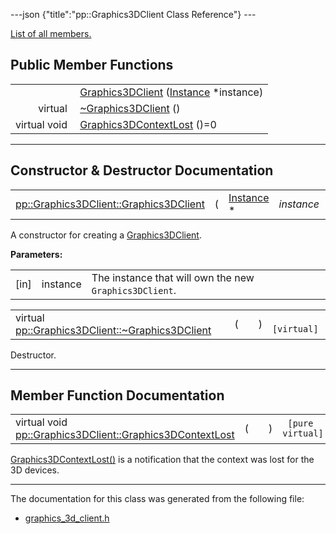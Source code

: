 ---json {"title":"pp::Graphics3DClient Class Reference"} ---

[List of all members.](/docs/native-client/pepper_beta/cpp/classpp_1_1_graphics3_d_client-members/)

## Public Member Functions

<table><tbody><tr class="odd"><td style="text-align: right;"> </td><td><a href="/docs/native-client/pepper_beta/cpp/classpp_1_1_graphics3_d_client#af5302a53378a3a02f2a3a7edad5b0841" class="el">Graphics3DClient</a> (<a href="/docs/native-client/pepper_beta/cpp/classpp_1_1_instance/" class="el">Instance</a> *instance)</td></tr><tr class="even"><td style="text-align: right;">virtual </td><td><a href="/docs/native-client/pepper_beta/cpp/classpp_1_1_graphics3_d_client#ae92f30610f425d3e530fc3f9a1276aae" class="el">~Graphics3DClient</a> ()</td></tr><tr class="odd"><td style="text-align: right;">virtual void </td><td><a href="/docs/native-client/pepper_beta/cpp/classpp_1_1_graphics3_d_client#aefef5681c4d39c0deef2d0b83caf77c8" class="el">Graphics3DContextLost</a> ()=0</td></tr></tbody></table>

---

## Constructor & Destructor Documentation

<span id="af5302a53378a3a02f2a3a7edad5b0841" class="anchor" style="margin: 0;"></span>

<table><tbody><tr class="odd"><td><a href="/docs/native-client/pepper_beta/cpp/classpp_1_1_graphics3_d_client#af5302a53378a3a02f2a3a7edad5b0841" class="el">pp::Graphics3DClient::Graphics3DClient</a></td><td>(</td><td><a href="/docs/native-client/pepper_beta/cpp/classpp_1_1_instance/" class="el">Instance</a> * </td><td><em>instance</em></td><td>)</td><td><code> [explicit]</code></td></tr></tbody></table>

A constructor for creating a <a href="/docs/native-client/pepper_beta/cpp/classpp_1_1_graphics3_d_client/" class="el">Graphics3DClient</a>.

**Parameters:**

<table><tbody><tr class="odd"><td>[in]</td><td>instance</td><td>The instance that will own the new <code>Graphics3DClient</code>.</td></tr></tbody></table>

<span id="ae92f30610f425d3e530fc3f9a1276aae" class="anchor" style="margin: 0;"></span>

<table><tbody><tr class="odd"><td>virtual <a href="/docs/native-client/pepper_beta/cpp/classpp_1_1_graphics3_d_client#ae92f30610f425d3e530fc3f9a1276aae" class="el">pp::Graphics3DClient::~Graphics3DClient</a></td><td>(</td><td></td><td>)</td><td><code> [virtual]</code></td></tr></tbody></table>

Destructor.

---

## Member Function Documentation

<span id="aefef5681c4d39c0deef2d0b83caf77c8" class="anchor" style="margin: 0;"></span>

<table><tbody><tr class="odd"><td>virtual void <a href="/docs/native-client/pepper_beta/cpp/classpp_1_1_graphics3_d_client#aefef5681c4d39c0deef2d0b83caf77c8" class="el">pp::Graphics3DClient::Graphics3DContextLost</a></td><td>(</td><td></td><td>)</td><td><code> [pure virtual]</code></td></tr></tbody></table>

<a href="/docs/native-client/pepper_beta/cpp/classpp_1_1_graphics3_d_client#aefef5681c4d39c0deef2d0b83caf77c8" class="el" title="Graphics3DContextLost() is a notification that the context was lost for the 3D devices.">Graphics3DContextLost()</a> is a notification that the context was lost for the 3D devices.

---

The documentation for this class was generated from the following file:

- <a href="/docs/native-client/pepper_beta/cpp/graphics__3d__client_8h/" class="el">graphics_3d_client.h</a>
